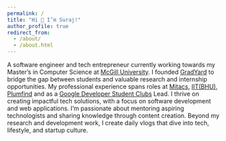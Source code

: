```yaml
---
permalink: /
title: "Hi 👋 I’m Suraj!"
author_profile: true
redirect_from: 
  - /about/
  - /about.html
---
```

A software engineer and tech entrepreneur currently working towards my Master’s in Computer Science at [McGill University](https://mcgill.ca). I founded [GradYard](gradyard.substack.com) to bridge the gap between students and valuable research and internship opportunities. My professional experience spans roles at [Mitacs](https://www.mitacs.ca), [IIT(BHU)](https://www.iitbhu.ac.in/), [Plumfind](https://www.plumfind.com/) and as a [Google Developer Student Clubs](https://developers.google.com/community/gdsc) Lead. I thrive on creating impactful tech solutions, with a focus on software development and web applications. I’m passionate about mentoring aspiring technologists and sharing knowledge through content creation. Beyond my research and development work, I create daily vlogs that dive into tech, lifestyle, and startup culture.
